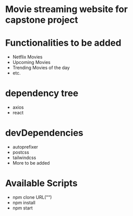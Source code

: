 # Movie streaming website for capstone project

# Functionalities to be added

- Netflix Movies
- Upcoming Movies
- Trending Movies of the day
- etc.

# dependency tree

- axios
- react

# devDependencies

- autoprefixer
- postcss
- tailwindcss
- More to be added

# Available Scripts

- npm clone URL("")
- npm install
- npm start
